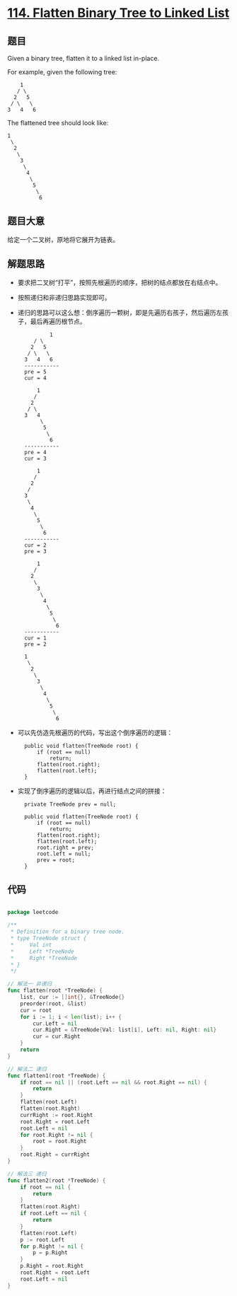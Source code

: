 # [114. Flatten Binary Tree to Linked List](https://leetcode.com/problems/flatten-binary-tree-to-linked-list/)


## 题目

Given a binary tree, flatten it to a linked list in-place.

For example, given the following tree:

    	1
       / \
      2   5
     / \   \
    3   4   6

The flattened tree should look like:

    1
     \
      2
       \
        3
         \
          4
           \
            5
             \
              6

## 题目大意

给定一个二叉树，原地将它展开为链表。

## 解题思路

- 要求把二叉树“打平”，按照先根遍历的顺序，把树的结点都放在右结点中。
- 按照递归和非递归思路实现即可。
- 递归的思路可以这么想：倒序遍历一颗树，即是先遍历右孩子，然后遍历左孩子，最后再遍历根节点。

        		1
           / \
          2   5
         / \   \
        3   4   6
        -----------        
        pre = 5
        cur = 4
        
            1
           / 
          2   
         / \   
        3   4
             \
              5
               \
                6
        -----------        
        pre = 4
        cur = 3
        
            1
           / 
          2   
         /   
        3 
         \
          4
           \
            5
             \
              6
        -----------        
        cur = 2
        pre = 3
        
            1
           / 
          2   
           \
            3 
             \
              4
               \
                5
                 \
                  6
        -----------        
        cur = 1
        pre = 2
        
        1
         \
          2
           \
            3
             \
              4
               \
                5
                 \
                  6

- 可以先仿造先根遍历的代码，写出这个倒序遍历的逻辑：

        public void flatten(TreeNode root) {
            if (root == null)
                return;
            flatten(root.right);
            flatten(root.left);
        }

- 实现了倒序遍历的逻辑以后，再进行结点之间的拼接：

        private TreeNode prev = null;
        
        public void flatten(TreeNode root) {
            if (root == null)
                return;
            flatten(root.right);
            flatten(root.left);
            root.right = prev;
            root.left = null;
            prev = root;
        }


## 代码

```go

package leetcode

/**
 * Definition for a binary tree node.
 * type TreeNode struct {
 *     Val int
 *     Left *TreeNode
 *     Right *TreeNode
 * }
 */

// 解法一 非递归
func flatten(root *TreeNode) {
	list, cur := []int{}, &TreeNode{}
	preorder(root, &list)
	cur = root
	for i := 1; i < len(list); i++ {
		cur.Left = nil
		cur.Right = &TreeNode{Val: list[i], Left: nil, Right: nil}
		cur = cur.Right
	}
	return
}

// 解法二 递归
func flatten1(root *TreeNode) {
	if root == nil || (root.Left == nil && root.Right == nil) {
		return
	}
	flatten(root.Left)
	flatten(root.Right)
	currRight := root.Right
	root.Right = root.Left
	root.Left = nil
	for root.Right != nil {
		root = root.Right
	}
	root.Right = currRight
}

// 解法三 递归
func flatten2(root *TreeNode) {
	if root == nil {
		return
	}
	flatten(root.Right)
	if root.Left == nil {
		return
	}
	flatten(root.Left)
	p := root.Left
	for p.Right != nil {
		p = p.Right
	}
	p.Right = root.Right
	root.Right = root.Left
	root.Left = nil
}

```